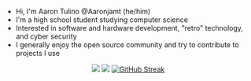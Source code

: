 - Hi, I'm Aaron Tulino @Aaronjamt (he/him)
- I'm a high school student studying computer science
- Interested in software and hardware development, "retro" technology, and cyber security
- I generally enjoy the open source community and try to contribute to projects I use

<p align="center">
  <img src="https://github-readme-stats.vercel.app/api/top-langs/?username=aaronjamt&langs_count=8&hide=css,jupyter%20Notebook&layout=compact&theme=transparent" />
  <img src="https://github-readme-stats.vercel.app/api?username=aaronjamt&count_private=true&show_icons=true&theme=transparent&rank_icon=github">
  <a href="https://git.io/streak-stats"><img src="https://github-readme-streak-stats.herokuapp.com?user=Aaronjamt&theme=dark&hide_border=true" alt="GitHub Streak" /></a>
</p>
<!--
**aaronjamt/Aaronjamt** is a ✨ _special_ ✨ repository because its `README.md` (this file) appears on your GitHub profile.

Here are some ideas to get you started:

- 💬 Ask me about ...
- 📫 How to reach me: ...
- 😄 Pronouns: ...
- ⚡ Fun fact: ...
-->
